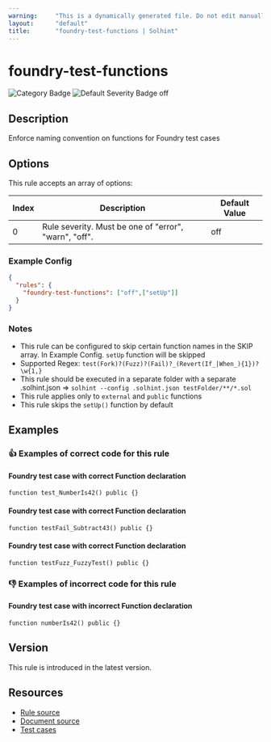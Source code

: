 ```yaml
---
warning:     "This is a dynamically generated file. Do not edit manually."
layout:      "default"
title:       "foundry-test-functions | Solhint"
---
```


# foundry-test-functions
![Category Badge](https://img.shields.io/badge/-Style%20Guide%20Rules-informational)
![Default Severity Badge off](https://img.shields.io/badge/Default%20Severity-off-undefined)

## Description
Enforce naming convention on functions for Foundry test cases

## Options
This rule accepts an array of options:

| Index | Description                                           | Default Value |
| ----- | ----------------------------------------------------- | ------------- |
| 0     | Rule severity. Must be one of "error", "warn", "off". | off           |


### Example Config
```json
{
  "rules": {
    "foundry-test-functions": ["off",["setUp"]]
  }
}
```

### Notes
- This rule can be configured to skip certain function names in the SKIP array. In Example Config. ```setUp``` function will be skipped
- Supported Regex: ```test(Fork)?(Fuzz)?(Fail)?_(Revert(If_|When_){1})?\w{1,}```
- This rule should be executed in a separate folder with a separate .solhint.json => ```solhint --config .solhint.json testFolder/**/*.sol```
- This rule applies only to `external` and `public` functions
- This rule skips the `setUp()` function by default

## Examples
### 👍 Examples of **correct** code for this rule

#### Foundry test case with correct Function declaration

```solidity
function test_NumberIs42() public {}
```

#### Foundry test case with correct Function declaration

```solidity
function testFail_Subtract43() public {}
```

#### Foundry test case with correct Function declaration

```solidity
function testFuzz_FuzzyTest() public {}
```

### 👎 Examples of **incorrect** code for this rule

#### Foundry test case with incorrect Function declaration

```solidity
function numberIs42() public {}
```

## Version
This rule is introduced in the latest version.

## Resources
- [Rule source](https://github.com/protofire/solhint/tree/master/lib/rules/naming/foundry-test-functions.js)
- [Document source](https://github.com/protofire/solhint/tree/master/docs/rules/naming/foundry-test-functions.md)
- [Test cases](https://github.com/protofire/solhint/tree/master/test/rules/naming/foundry-test-functions.js)
